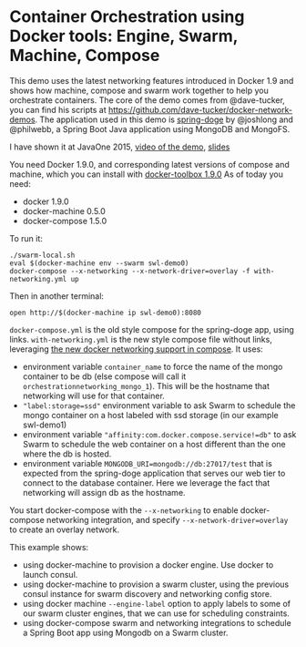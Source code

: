 # Container Orchestration using Docker tools: Engine, Swarm, Machine, Compose

This demo uses the latest networking features introduced in Docker 1.9 and shows how machine, compose and swarm work together to help you orchestrate containers. The core of the demo comes from @dave-tucker, you can find his scripts at https://github.com/dave-tucker/docker-network-demos. The application used in this demo is [spring-doge](https://github.com/joshlong/spring-doge) by @joshlong and @philwebb, a Spring Boot Java application using MongoDB and MongoFS.

I have shown it at JavaOne 2015, [video of the demo](https://www.youtube.com/watch?v=S9XP8S85XaI&t=6h10m03s), [slides](http://www.slideshare.net/chanezon/docker-orchestration-welcome-to-the-jungle-javaone-2015)

You need Docker 1.9.0, and corresponding latest versions of compose and machine, which you can install with [docker-toolbox 1.9.0](https://github.com/docker/toolbox/releases/tag/v1.9.0)
As of today you need:
* docker 1.9.0
* docker-machine 0.5.0
* docker-compose 1.5.0

To run it:
```
./swarm-local.sh
eval $(docker-machine env --swarm swl-demo0)
docker-compose --x-networking --x-network-driver=overlay -f with-networking.yml up
```
Then in another terminal:
```
open http://$(docker-machine ip swl-demo0):8080
```

```docker-compose.yml``` is the old style compose for the spring-doge app, using links. ```with-networking.yml``` is the new style compose file without links, leveraging [the new docker networking support in compose](https://github.com/docker/compose/blob/master/docs/networking.md). It uses:
* environment variable ```container_name``` to force the name of the mongo container to be db (else compose will call it ```orchestrationnetworking_mongo_1```). This will be the hostname that networking will use for that container.
* ```"label:storage=ssd"``` environment variable to ask Swarm to schedule the mongo container on a host labeled with ssd storage (in our example swl-demo1)
* environment variable ```"affinity:com.docker.compose.service!=db"``` to ask Swarm to schedule the web container on a host different than the one where the db is hosted.
* environment variable ```MONGODB_URI=mongodb://db:27017/test``` that is expected from the spring-doge application that serves our web tier to connect to the database container. Here we leverage the fact that networking will assign db as the hostname.

You start docker-compose with the ```--x-networking``` to enable docker-compose networking integration, and specify ```--x-network-driver=overlay``` to create an overlay network.

This example shows:
* using docker-machine to provision a docker engine. Use docker to launch consul.
* using docker-machine to provision a swarm cluster, using the previous consul instance for swarm discovery and networking config store.
* using docker machine ```--engine-label``` option to apply labels to some of our swarm cluster engines, that we can use for scheduling constraints.
* using docker-compose swarm and networking integrations to schedule a Spring Boot app using Mongodb on a Swarm cluster.
